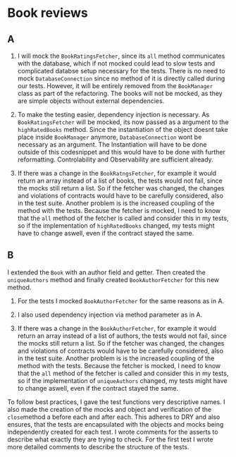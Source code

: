 # Book reviews

## A
1. I will mock the `BookRatingsFetcher`, since its `all` method communicates with the database, which if not mocked could lead to slow tests and complicated databse setup necessary for the tests. There is no need to mock `DatabaseConnection` since no method of it is directly called during our tests. However, it will be entirely removed from the `BookManager` class as part of the refactoring. The books will not be mocked, as they are simple objects without external dependencies.

2. To make the testing easier, dependency injection is necessary. As `BookRatingsFetcher` will be mocked, its now passed as a argument to the `highRatedBooks` method. Since the instantiation of the object doesnt take place inside `BookManager` anymore, `DatabaseConnection` wont be necessary as an argument. The Instantiation will have to be done outside of this codesnippet and this would have to be done with further reformatting. Controlability and Observability are sufficient already.

3. If there was a change in the `BookRatngsFetcher`, for example it would return an array instead of a list of books, the tests would not fail, since the mocks still return a list. So if the fetcher was changed, the changes and violations of contracts would have to be carefully considered, also in the test suite. Another problem is is the increased coupling of the method with the tests. Because the fetcher is mocked, I need to know that the `all` method of the fetcher is called and consider this in my tests, so if the implementation of `highRatedBooks` changed, my tests might have to change aswell, even if the contract stayed the same.

## B

I extended the `Book` with an author field and getter. Then created the `uniqueAuthors` method and finally created `BookAuthorFetcher` for this new method.

1. For the tests I mocked `BookAuthorFetcher` for the same reasons as in A.

2. I also used dependency injection via method parameter as in A.

3. If there was a change in the `BookAuthorFetcher`, for example it would return an array instead of a list of authors, the tests would not fail, since the mocks still return a list. So if the fetcher was changed, the changes and violations of contracts would have to be carefully considered, also in the test suite. Another problem is is the increased coupling of the method with the tests. Because the fetcher is mocked, I need to know that the `all` method of the fetcher is called and consider this in my tests, so if the implementation of `uniqueAuthors` changed, my tests might have to change aswell, even if the contract stayed the same.

To follow best practices, I gave the test functions very descriptive names. I also made the creation of the mocks and object and verification of the `close`method a before each and after each. This adheres to DRY and also ensures, that the tests are encapsulated with the objects and mocks being independently created for each test. I wrote comments for the asserts to describe what exactly they are trying to check. For the first test I wrote more detailed comments to describe the structure of the tests.

